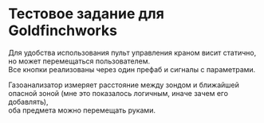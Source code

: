 # Тестовое задание для Goldfinchworks

Для удобства использования пульт управления краном висит статично, но может перемещаться пользователем.  
Все кнопки реализованы через один префаб и сигналы с параметрами.  

Газоанализатор измеряет расстояние между зондом и ближайшей опасной зоной (мне это показалось логичным, иначе зачем его добавлять),  
оба предмета можно перемещать руками.

